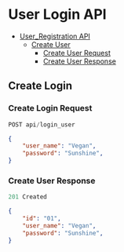 # User Login  API

- [User_Registration API](#login-api)
  - [Create User](#create-login)
    - [Create User Request](#create-login-request)
    - [Create User Response](#create-login-response)


## Create Login

### Create Login Request

```js
POST api/login_user
```

```json
{
    "user_name": "Vegan",
    "password": "Sunshine",
}
```

### Create User Response

```js
201 Created
```


```json
{
    "id": "01",
    "user_name": "Vegan",
    "password": "Sunshine",
}
```
